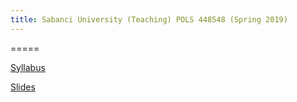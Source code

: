 ```yaml
---
title: Sabanci University (Teaching) POLS 448548 (Spring 2019)
---
```



=====



[Syllabus](https://www.dropbox.com/s/ebjabemplyempeh/Conflicts_in_the_Middle_East_Syllabus_01302019.pdf?dl=1)

[Slides](https://www.dropbox.com/s/eb62a9r9abp8tko/SU_POLS_448548.pdf?dl=1)


